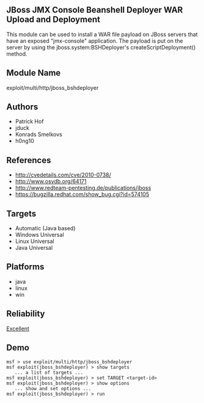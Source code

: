 ## JBoss JMX Console Beanshell Deployer WAR Upload and Deployment

This module can be used to install a WAR file payload on 
JBoss servers that have an exposed "jmx-console" 
application. The payload is put on the server by using the 
jboss.system:BSHDeployer\'s createScriptDeployment() method.


## Module Name
exploit/multi/http/jboss_bshdeployer

## Authors
* Patrick Hof
* jduck
* Konrads Smelkovs
* h0ng10


## References
* http://cvedetails.com/cve/2010-0738/
* http://www.osvdb.org/64171
* http://www.redteam-pentesting.de/publications/jboss
* https://bugzilla.redhat.com/show_bug.cgi?id=574105



## Targets
* Automatic (Java based)
* Windows Universal
* Linux Universal
* Java Universal


## Platforms
* java
* linux
* win

## Reliability
[Excellent](https://github.com/rapid7/metasploit-framework/wiki/Exploit-Ranking)

## Demo

```
msf > use exploit/multi/http/jboss_bshdeployer
msf exploit(jboss_bshdeployer) > show targets
   ... a list of targets ...
msf exploit(jboss_bshdeployer) > set TARGET <target-id>
msf exploit(jboss_bshdeployer) > show options
   ... show and set options ...
msf exploit(jboss_bshdeployer) > run
```
    
    